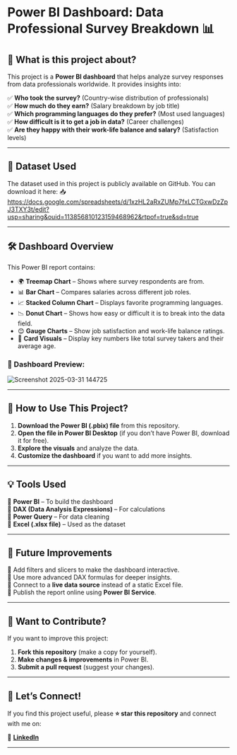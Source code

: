 # Power BI Dashboard: Data Professional Survey Breakdown 📊

## 📌 What is this project about?
This project is a **Power BI dashboard** that helps analyze survey responses from data professionals worldwide. It provides insights into:

✅ **Who took the survey?** (Country-wise distribution of professionals)  
✅ **How much do they earn?** (Salary breakdown by job title)  
✅ **Which programming languages do they prefer?** (Most used languages)  
✅ **How difficult is it to get a job in data?** (Career challenges)  
✅ **Are they happy with their work-life balance and salary?** (Satisfaction levels)  

---

## 📂 Dataset Used
The dataset used in this project is publicly available on GitHub. You can download it here: 
📥   https://docs.google.com/spreadsheets/d/1xzHL2aRxZUMp7fxLCTGxwDzZpJ3TXY3t/edit?usp=sharing&ouid=113856810123159468962&rtpof=true&sd=true

---

## 🛠 Dashboard Overview
This Power BI report contains:

- 🌍 **Treemap Chart** – Shows where survey respondents are from.
- 📊 **Bar Chart** – Compares salaries across different job roles.
- 📈 **Stacked Column Chart** – Displays favorite programming languages.
- 📉 **Donut Chart** – Shows how easy or difficult it is to break into the data field.
- 😊 **Gauge Charts** – Show job satisfaction and work-life balance ratings.
- 📌 **Card Visuals** – Display key numbers like total survey takers and their average age.

### 📸 Dashboard Preview:
![Screenshot 2025-03-31 144725](https://github.com/user-attachments/assets/50122f68-f64e-4d10-9df3-a3acb1fc61f5)


---

## 📖 How to Use This Project?
1. **Download the Power BI (.pbix) file** from this repository.
2. **Open the file in Power BI Desktop** (if you don’t have Power BI, download it for free).
3. **Explore the visuals** and analyze the data.
4. **Customize the dashboard** if you want to add more insights.

---

## 💡 Tools Used
🔹 **Power BI** – To build the dashboard  
🔹 **DAX (Data Analysis Expressions)** – For calculations  
🔹 **Power Query** – For data cleaning  
🔹 **Excel (.xlsx file)** – Used as the dataset  

---

## 🚀 Future Improvements
🔸 Add filters and slicers to make the dashboard interactive.  
🔸 Use more advanced DAX formulas for deeper insights.  
🔸 Connect to a **live data source** instead of a static Excel file.  
🔸 Publish the report online using **Power BI Service**.  

---

## 🤝 Want to Contribute?
If you want to improve this project:
1. **Fork this repository** (make a copy for yourself).
2. **Make changes & improvements** in Power BI.
3. **Submit a pull request** (suggest your changes).

---

## 📢 Let’s Connect!
If you find this project useful, please **⭐ star this repository** and connect with me on:

🔗 **[LinkedIn](www.linkedin.com/in/harika-dungala-997193259)**  


---

